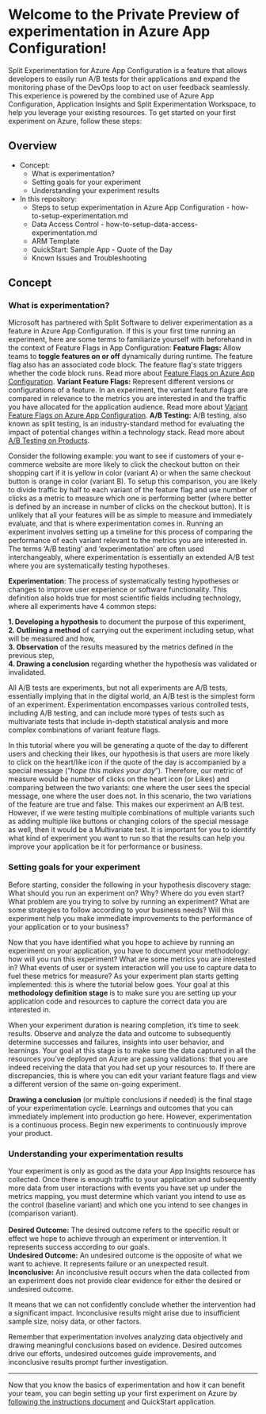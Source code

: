 # Welcome to the Private Preview of experimentation in Azure App Configuration!

Split Experimentation for Azure App Configuration is a feature that allows developers to easily run A/B tests for their applications and expand the monitoring phase of the DevOps loop to act on user feedback seamlessly. This experience is powered by the combined use of Azure App Configuration, Application Insights and Split Experimentation Workspace, to help you leverage your existing resources. To get started on your first experiment on Azure, follow these steps:

## Overview
-	Concept:
	- What is experimentation?
	- Setting goals for your experiment
	- Understanding your experiment results
-	In this repository:
	- Steps to setup experimentation in Azure App Configuration - how-to-setup-experimentation.md
	- Data Access Control - how-to-setup-data-access-experimentation.md
	- ARM Template
	- QuickStart: Sample App - Quote of the Day
	- Known Issues and Troubleshooting

## Concept

### What is experimentation?
Microsoft has partnered with Split Software to deliver experimentation as a feature in Azure App Configuration. If this is your first time running an experiment, here are some terms to familiarize yourself with beforehand in the context of Feature Flags in App Configuration:
**Feature Flags:** Allow teams to **toggle features on or off** dynamically during runtime. The feature flag also has an associated code block. The feature flag's state triggers whether the code block runs. Read more about [Feature Flags on Azure App Configuration](https://learn.microsoft.com/en-us/azure/azure-app-configuration/concept-feature-management#basic-concepts). 
**Variant Feature Flags:** Represent different versions or configurations of a feature. In an experiment, the variant feature flags are compared in relevance to the metrics you are interested in and the traffic you have allocated for the application audience. Read more about [Variant Feature Flags on Azure App Configuration](https://github.com/microsoft/FeatureManagement-Dotnet/tree/release/v4?tab=readme-ov-file#variants).
**A/B Testing:** A/B testing, also known as split testing, is an industry-standard method for evaluating the impact of potential changes within a technology stack. Read more about [A/B Testing on Products](https://www.microsoft.com/en-us/research/group/experimentation-platform-exp/articles/a-b-testing-across-products/).

Consider the following example: you want to see if customers of your e-commerce website are more likely to click the checkout button on their shopping cart if it is yellow in color (variant A) or when the same checkout button is orange in color (variant B). To setup this comparison, you are likely to divide traffic by half to each variant of the feature flag and use number of clicks as a metric to measure which one is performing better (where better is defined by an increase in number of clicks on the checkout button). It is unlikely that all your features will be as simple to measure and immediately evaluate, and that is where experimentation comes in. Running an experiment involves setting up a timeline for this process of comparing the performance of each variant relevant to the metrics you are interested in. The terms ‘A/B testing’ and ‘experimentation’ are often used interchangeably, where experimentation is essentially an extended A/B test where you are systematically testing hypotheses. 

**Experimentation**: The process of systematically testing hypotheses or changes to improve user experience or software functionality. This definition also holds true for most scientific fields including technology, where all experiments have 4 common steps:<br/>

**1.	Developing a hypothesis** to document the purpose of this experiment,  <br/>
**2.	Outlining a method** of carrying out the experiment including setup, what will be measured and how,  <br/>
**3.	Observation** of the results measured by the metrics defined in the previous step,  <br/>
**4.	Drawing a conclusion** regarding whether the hypothesis was validated or invalidated. <br/>

All A/B tests are experiments, but not all experiments are A/B tests, essentially implying that in the digital world, an A/B test is the simplest form of an experiment. Experimentation encompasses various controlled tests, including A/B testing, and can include more types of tests such as multivariate tests that include in-depth statistical analysis and more complex combinations of variant feature flags. 

In this tutorial where you will be generating a quote of the day to different users and checking their likes, our hypothesis is that users are more likely to click on the heart/like icon if the quote of the day is accompanied by a special message (“*hope this makes your day*”). Therefore, our metric of measure would be number of clicks on the heart icon (or Likes) and comparing between the two variants: one where the user sees the special message, one where the user does not. In this scenario, the two variations of the feature are true and false. This makes our experiment an A/B test. However, if we were testing multiple combinations of multiple variants such as adding multiple like buttons or changing colors of the special message as well, then it would be a Multivariate test. It is important for you to identify what kind of experiment you want to run so that the results can help you improve your application be it for performance or business. 

### Setting goals for your experiment
Before starting, consider the following in your hypothesis discovery stage: 
What should you run an experiment on? Why? Where do you even start? What problem are you trying to solve by running an experiment? What are some strategies to follow according to your business needs? Will this experiment help you make immediate improvements to the performance of your application or to your business? 

Now that you have identified what you hope to achieve by running an experiment on your application, you have to document your methodology: how will you run this experiment? What are some metrics you are interested in? What events of user or system interaction will you use to capture data to fuel these metrics for measure? As your experiment plan starts getting implemented: this is where the tutorial below goes. Your goal at this **methodology definition stage** is to make sure you are setting up your application code and resources to capture the correct data you are interested in.

When your experiment duration is nearing completion, it’s time to seek results. Observe and analyze the data and outcome to subsequently determine successes and failures, insights into user behavior, and learnings. Your goal at this stage is to make sure the data captured in all the resources you’ve deployed on Azure are passing validations: that you are indeed receiving the data that you had set up your resources to. If there are discrepancies, this is where you can edit your variant feature flags and view a different version of the same on-going experiment. 

**Drawing a conclusion** (or multiple conclusions if needed) is the final stage of your experimentation cycle. Learnings and outcomes that you can immediately implement into production go here. However, experimentation is a continuous process. Begin new experiments to continuously improve your product. 

### Understanding your experimentation results
Your experiment is only as good as the data your App Insights resource has collected. Once there is enough traffic to your application and subsequently more data from user interactions with events you have set up under the metrics mapping, you must determine which variant you intend to use as the control (baseline variant) and which one you intend to see changes in (comparison variant).  
<br/>**Desired Outcome:** The desired outcome refers to the specific result or effect we hope to achieve through an experiment or intervention. It represents success according to our goals. 
<br/>**Undesired Outcome:** An undesired outcome is the opposite of what we want to achieve. It represents failure or an unexpected result. 
<br/>**Inconclusive:** An inconclusive result occurs when the data collected from an experiment does not provide clear evidence for either the desired or undesired outcome. 

It means that we can not confidently conclude whether the intervention had a significant impact.
Inconclusive results might arise due to insufficient sample size, noisy data, or other factors. 

Remember that experimentation involves analyzing data objectively and drawing meaningful conclusions based on evidence. Desired outcomes drive our efforts, undesired outcomes guide improvements, and inconclusive results prompt further investigation.

---
Now that you know the basics of experimentation and how it can benefit your team, you can begin setting up your first experiment on Azure by [following the instructions document](/how-to-setup-experimentation.md) and QuickStart application. 
